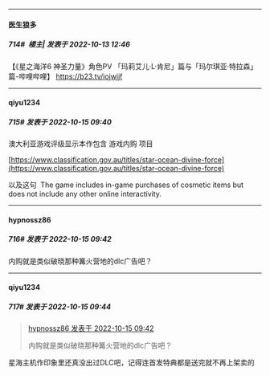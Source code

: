 

*****

####  医生狼多  
##### 714#         楼主| 发表于 2022-10-13 12:46

【《星之海洋6 神圣力量》角色PV 「玛莉艾儿·L·肯尼」篇与「玛尔琪亚·特拉森」篇-哔哩哔哩】 https://b23.tv/iojwjjf



*****

####  qiyu1234  
##### 715#       发表于 2022-10-15 09:40

澳大利亚游戏评级显示本作包含 游戏内购 项目

[https://www.classification.gov.au/titles/star-ocean-divine-force](https://www.classification.gov.au/titles/star-ocean-divine-force)

以及这句  The game includes in-game purchases of cosmetic items but does not include any other online interactivity.



*****

####  hypnossz86  
##### 716#       发表于 2022-10-15 09:42

内购就是类似破晓那种篝火营地的dlc广告吧？

*****

####  qiyu1234  
##### 717#       发表于 2022-10-15 09:44

<blockquote><a href="httphttps://bbs.saraba1st.com/2b/forum.php?mod=redirect&amp;goto=findpost&amp;pid=57915532&amp;ptid=2005888" target="_blank">hypnossz86 发表于 2022-10-15 09:42</a>

内购就是类似破晓那种篝火营地的dlc广告吧？</blockquote>
星海主机作印象里还真没出过DLC吧，记得连首发特典都是送完就不再上架卖的

